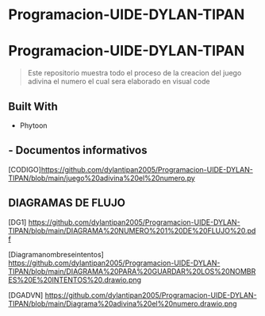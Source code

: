 # Programacion-UIDE-DYLAN-TIPAN
<a name="readme-top"></a>

# Programacion-UIDE-DYLAN-TIPAN

> Este repositorio muestra todo el proceso de la creacion del juego adivina el numero el cual sera elaborado en visual code 

## Built With

- Phytoon


## - Documentos informativos

[CODIGO]https://github.com/dylantipan2005/Programacion-UIDE-DYLAN-TIPAN/blob/main/juego%20adivina%20el%20numero.py
## DIAGRAMAS DE FLUJO 
[DG1] https://github.com/dylantipan2005/Programacion-UIDE-DYLAN-TIPAN/blob/main/DIAGRAMA%20NUMERO%201%20DE%20FLUJO%20.pdf

[Diagramanombreseintentos] https://github.com/dylantipan2005/Programacion-UIDE-DYLAN-TIPAN/blob/main/DIAGRAMA%20PARA%20GUARDAR%20LOS%20NOMBRES%20E%20INTENTOS%20.drawio.png

[DGADVN] https://github.com/dylantipan2005/Programacion-UIDE-DYLAN-TIPAN/blob/main/Diagrama%20adivina%20el%20numero.drawio.png
